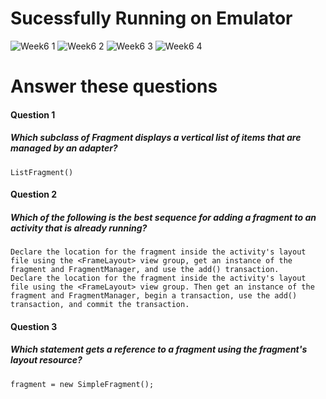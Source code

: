# Sucessfully Running on Emulator
![Week6 1](https://user-images.githubusercontent.com/23361796/55690724-db50c600-59b4-11e9-8932-bfc1e9fc88cd.png)
![Week6 2](https://user-images.githubusercontent.com/23361796/55690725-db50c600-59b4-11e9-8881-788f8c1158b3.png)
![Week6 3](https://user-images.githubusercontent.com/23361796/55690728-df7ce380-59b4-11e9-8940-6842971ca7bd.png)
![Week6 4](https://user-images.githubusercontent.com/23361796/55690729-df7ce380-59b4-11e9-805f-0391cd62a088.png)






# Answer these questions
#### Question 1
##### Which subclass of Fragment displays a vertical list of items that are managed by an adapter?
    ListFragment()

#### Question 2
##### Which of the following is the best sequence for adding a fragment to an activity that is already running?

    Declare the location for the fragment inside the activity's layout file using the <FrameLayout> view group, get an instance of the fragment and FragmentManager, and use the add() transaction.
    Declare the location for the fragment inside the activity's layout file using the <FrameLayout> view group. Then get an instance of the fragment and FragmentManager, begin a transaction, use the add() transaction, and commit the transaction.

#### Question 3
##### Which statement gets a reference to a fragment using the fragment's layout resource?

    fragment = new SimpleFragment();


